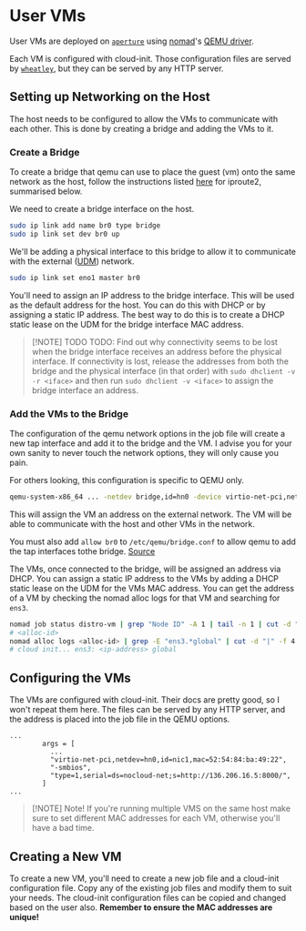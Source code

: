# User VMs

User VMs are deployed on [`aperture`](../hardware/aperture/index.md) using [nomad](nomad.md)'s [QEMU driver](https://developer.hashicorp.com/nomad/docs/drivers/qemu). 

Each VM is configured with cloud-init. Those configuration files are served by [`wheatley`](../hardware/aperture/wheatley.md), but they can be served by any HTTP server.

## Setting up Networking on the Host

The host needs to be configured to allow the VMs to communicate with each other. This is done by creating a bridge and adding the VMs to it.

### Create a Bridge

To create a bridge that qemu can use to place the guest (vm) onto the same network as the host, follow the instructions listed [here](https://wiki.archlinux.org/title/Network_bridge#With_iproute2) for iproute2, summarised below.

We need to create a bridge interface on the host.

```bash
sudo ip link add name br0 type bridge
sudo ip link set dev br0 up
```

We'll be adding a physical interface to this bridge to allow it to communicate with the external ([UDM](../hardware/network/mordor.md)) network.

```bash
sudo ip link set eno1 master br0
```

You'll need to assign an IP address to the bridge interface. This will be used as the default address for the host. You can do this with DHCP or by assigning a static IP address. The best way to do this is to create a DHCP static lease on the UDM for the bridge interface MAC address.

> [!NOTE] TODO
> TODO: Find out why connectivity seems to be lost when the bridge interface receives an address before the physical interface.
> If connectivity is lost, release the addresses from both the bridge and the physical interface (in that order) with `sudo dhclient -v -r <iface>` and then run `sudo dhclient -v <iface>` to assign the bridge interface an address.

### Add the VMs to the Bridge

The configuration of the qemu network options in the job file will create a new tap interface and add it to the bridge and the VM. I advise you for your own sanity to never touch the network options, they will only cause you pain.

For others looking, this configuration is specific to QEMU only.

```bash
qemu-system-x86_64 ... -netdev bridge,id=hn0 -device virtio-net-pci,netdev=hn0,id=nic1
```

This will assign the VM an address on the external network. The VM will be able to communicate with the host and other VMs in the network.

You must also add `allow br0` to `/etc/qemu/bridge.conf` to allow qemu to add the tap interfaces tothe bridge. [Source](https://wiki.qemu.org/Features/HelperNetworking)

The VMs, once connected to the bridge, will be assigned an address via DHCP. You can assign a static IP address to the VMs by adding a DHCP static lease on the UDM for the VMs MAC address. You can get the address of a VM by checking the nomad alloc logs for that VM and searching for `ens3`.

```bash
nomad job status distro-vm | grep "Node ID" -A 1 | tail -n 1 | cut -d " " -f 1
# <alloc-id>
nomad alloc logs <alloc-id> | grep -E "ens3.*global" | cut -d "|" -f 4 | xargs
# cloud init... ens3: <ip-address> global
```

## Configuring the VMs

The VMs are configured with cloud-init. Their docs are pretty good, so I won't repeat them here. The files can be served by any HTTP server, and the address is placed into the job file in the QEMU options.

```hcl
...
        args = [
          ...
          "virtio-net-pci,netdev=hn0,id=nic1,mac=52:54:84:ba:49:22",
          "-smbios",
          "type=1,serial=ds=nocloud-net;s=http://136.206.16.5:8000/",
        ]
...
```

> [!NOTE] Note!
> If you're running multiple VMS on the same host make sure to set different MAC addresses for each VM, otherwise you'll have a bad time.

## Creating a New VM

To create a new VM, you'll need to create a new job file and a cloud-init configuration file. Copy any of the existing job files and modify them to suit your needs. The cloud-init configuration files can be copied and changed based on the user also. **Remember to ensure the MAC addresses are unique!**
